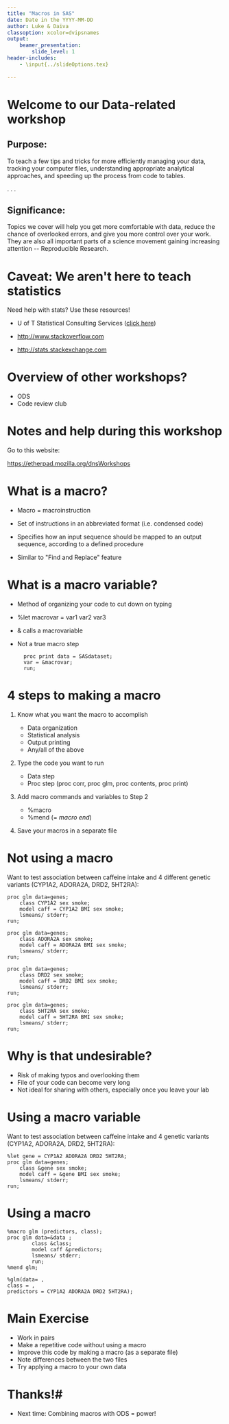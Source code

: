 ```yaml
---
title: "Macros in SAS"
date: Date in the YYYY-MM-DD
author: Luke & Daiva
classoption: xcolor=dvipsnames
output:
    beamer_presentation:
        slide_level: 1
header-includes:
    - \input{../slideOptions.tex}
    
---
```


# Welcome to our Data-related workshop #

## Purpose: ##

To teach a few tips and tricks for more efficiently managing your
data, tracking your computer files, understanding appropriate
analytical approaches, and speeding up the process from code to
tables.

. . .

## Significance: ##

Topics we cover will help you get more comfortable with data, reduce
the chance of overlooked errors, and give you more control over your
work. They are also all important parts of a science movement gaining
increasing attention -- Reproducible Research.

# Caveat: We aren't here to teach statistics #

Need help with stats? Use these resources!

* U of T Statistical Consulting Services ([click here](http://www.utstat.toronto.edu/wordpress/?page_id=25))

* <http://www.stackoverflow.com>

* <http://stats.stackexchange.com>

# Overview of other workshops? #
* ODS
* Code review club

# Notes and help during this workshop #

Go to this website:

<https://etherpad.mozilla.org/dnsWorkshops>

# What is a macro? #

* Macro = macroinstruction

* Set of instructions in an abbreviated format (i.e. condensed code)

* Specifies how an input sequence should be mapped to an output sequence, according to a defined procedure

* Similar to "Find and Replace" feature

# What is a macro variable? #
* Method of organizing your code to cut down on typing
* %let macrovar = var1 var2 var3
* & calls a macrovariable
* Not a true macro step

		proc print data = SASdataset;
		var = &macrovar;
		run;

# 4 steps to making a macro #

1. Know what you want the macro to accomplish
	* Data organization
	* Statistical analysis
	* Output printing
	* Any/all of the above
	
2. Type the code you want to run
	* Data step
	* Proc step (proc corr, proc glm, proc contents, proc print)
	
3. Add macro commands and variables to Step 2
	* %macro
	* %mend (= *macro end*)

4. Save your macros in a separate file

# Not using a macro #

Want to test association between caffeine intake and 4 different genetic variants (CYP1A2, ADORA2A, DRD2, 5HT2RA):

	proc glm data=genes;
		class CYP1A2 sex smoke;
		model caff = CYP1A2 BMI sex smoke;
		lsmeans/ stderr;
	run;

	proc glm data=genes;
		class ADORA2A sex smoke;
		model caff = ADORA2A BMI sex smoke;
		lsmeans/ stderr;
	run;

	proc glm data=genes;
		class DRD2 sex smoke;
		model caff = DRD2 BMI sex smoke;
		lsmeans/ stderr;
	run;

	proc glm data=genes;
		class 5HT2RA sex smoke;
		model caff = 5HT2RA BMI sex smoke;
		lsmeans/ stderr;
	run;

# Why is that undesirable? #
* Risk of making typos and overlooking them
* File of your code can become very long
* Not ideal for sharing with others, especially once you leave your lab

# Using a macro variable #

Want to test association between caffeine intake and 4 genetic variants (CYP1A2, ADORA2A, DRD2, 5HT2RA):

	%let gene = CYP1A2 ADORA2A DRD2 5HT2RA;
	proc glm data=genes;
		class &gene sex smoke;
		model caff = &gene BMI sex smoke;
		lsmeans/ stderr;
	run;

# Using a macro #

	%macro glm (predictors, class);
    proc glm data=&data ;
            class &class;
            model caff &predictors;
            lsmeans/ stderr;
            run;
	%mend glm;

	%glm(data= ,
    class = ,
	predictors = CYP1A2 ADORA2A DRD2 5HT2RA);

# Main Exercise #

* Work in pairs
* Make a repetitive code without using a macro
* Improve this code by making a macro (as a separate file)
* Note differences between the two files
* Try applying a macro to your own data

# Thanks!#

* Next time: Combining macros with ODS = power!
